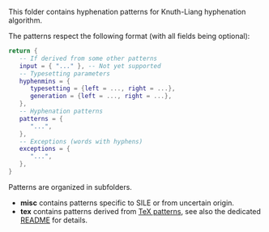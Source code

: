 This folder contains hyphenation patterns for Knuth-Liang hyphenation algorithm.

The patterns respect the following format (with all fields being optional):

```lua
return {
   -- If derived from some other patterns
   input = { "..." }, -- Not yet supported
   -- Typesetting parameters
   hyphenmins = {
      typesetting = {left = ..., right = ...},
      generation = {left = ..., right = ...},
   },
   -- Hyphenation patterns
   patterns = {
      "...",
   },
   -- Exceptions (words with hyphens)
   exceptions = {
      "...",
   },
}
```

Patterns are organized in subfolders.
 - **misc** contains patterns specific to SILE or from uncertain origin.
 - **tex** contains patterns derived from [TeX patterns](https://github.com/hyphenation/tex-hyphen), see also the dedicated [README](tex/README.md) for details.
